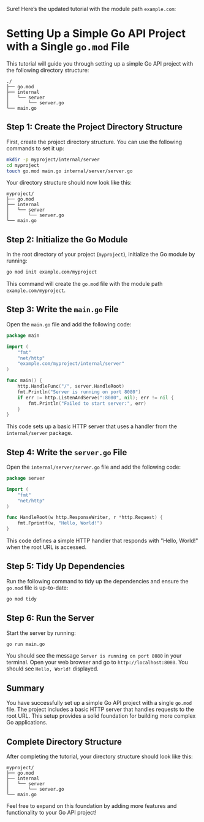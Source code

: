 Sure! Here’s the updated tutorial with the module path `example.com`:

# Setting Up a Simple Go API Project with a Single `go.mod` File

This tutorial will guide you through setting up a simple Go API project with the following directory structure:

```
./
├── go.mod
├── internal
│   └── server
│       └── server.go
└── main.go
```

## Step 1: Create the Project Directory Structure

First, create the project directory structure. You can use the following commands to set it up:

```sh
mkdir -p myproject/internal/server
cd myproject
touch go.mod main.go internal/server/server.go
```

Your directory structure should now look like this:

```
myproject/
├── go.mod
├── internal
│   └── server
│       └── server.go
└── main.go
```

## Step 2: Initialize the Go Module

In the root directory of your project (`myproject`), initialize the Go module by running:

```sh
go mod init example.com/myproject
```

This command will create the `go.mod` file with the module path `example.com/myproject`.

## Step 3: Write the `main.go` File

Open the `main.go` file and add the following code:

```go
package main

import (
    "fmt"
    "net/http"
    "example.com/myproject/internal/server"
)

func main() {
    http.HandleFunc("/", server.HandleRoot)
    fmt.Println("Server is running on port 8080")
    if err := http.ListenAndServe(":8080", nil); err != nil {
        fmt.Println("Failed to start server:", err)
    }
}
```

This code sets up a basic HTTP server that uses a handler from the `internal/server` package.

## Step 4: Write the `server.go` File

Open the `internal/server/server.go` file and add the following code:

```go
package server

import (
    "fmt"
    "net/http"
)

func HandleRoot(w http.ResponseWriter, r *http.Request) {
    fmt.Fprintf(w, "Hello, World!")
}
```

This code defines a simple HTTP handler that responds with "Hello, World!" when the root URL is accessed.

## Step 5: Tidy Up Dependencies

Run the following command to tidy up the dependencies and ensure the `go.mod` file is up-to-date:

```sh
go mod tidy
```

## Step 6: Run the Server

Start the server by running:

```sh
go run main.go
```

You should see the message `Server is running on port 8080` in your terminal. Open your web browser and go to `http://localhost:8080`. You should see `Hello, World!` displayed.

## Summary

You have successfully set up a simple Go API project with a single `go.mod` file. The project includes a basic HTTP server that handles requests to the root URL. This setup provides a solid foundation for building more complex Go applications.

## Complete Directory Structure

After completing the tutorial, your directory structure should look like this:

```
myproject/
├── go.mod
├── internal
│   └── server
│       └── server.go
└── main.go
```

Feel free to expand on this foundation by adding more features and functionality to your Go API project!